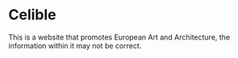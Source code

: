 # Celible
This is a website that promotes European Art and Architecture, the information within it may not be correct.
